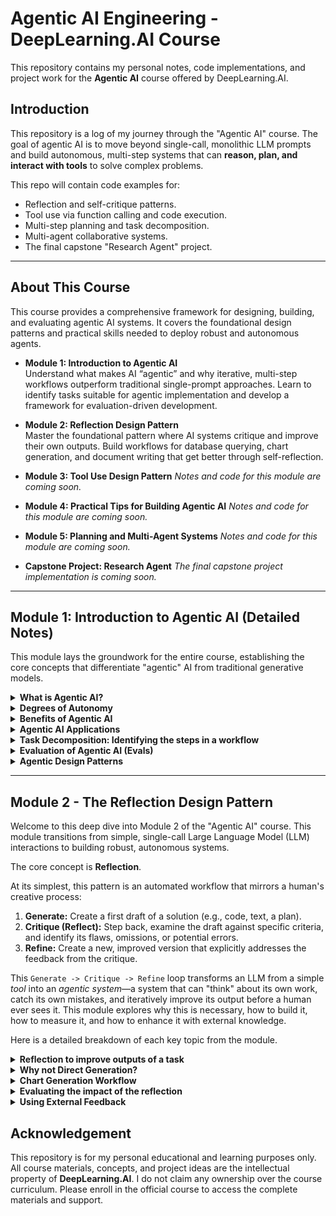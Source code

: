 # Agentic AI Engineering - DeepLearning.AI Course

This repository contains my personal notes, code implementations, and project work for the **Agentic AI** course offered by DeepLearning.AI.

## Introduction

This repository is a log of my journey through the "Agentic AI" course. The goal of agentic AI is to move beyond single-call, monolithic LLM prompts and build autonomous, multi-step systems that can **reason, plan, and interact with tools** to solve complex problems.

This repo will contain code examples for:

  * Reflection and self-critique patterns.
  * Tool use via function calling and code execution.
  * Multi-step planning and task decomposition.
  * Multi-agent collaborative systems.
  * The final capstone "Research Agent" project.

-----

## About This Course

This course provides a comprehensive framework for designing, building, and evaluating agentic AI systems. It covers the foundational design patterns and practical skills needed to deploy robust and autonomous agents.

  * **Module 1: Introduction to Agentic AI** <br>
    Understand what makes AI “agentic” and why iterative, multi-step workflows outperform traditional single-prompt approaches. Learn to identify tasks suitable for agentic implementation and develop a framework for evaluation-driven development.

  * **Module 2: Reflection Design Pattern** <br>
    Master the foundational pattern where AI systems critique and improve their own outputs. Build workflows for database querying, chart generation, and document writing that get better through self-reflection.

  * **Module 3: Tool Use Design Pattern**
    *Notes and code for this module are coming soon.*

  * **Module 4: Practical Tips for Building Agentic AI**
    *Notes and code for this module are coming soon.*

  * **Module 5: Planning and Multi-Agent Systems**
    *Notes and code for this module are coming soon.*

  * **Capstone Project: Research Agent**
    *The final capstone project implementation is coming soon.*

-----

## Module 1: Introduction to Agentic AI (Detailed Notes)

This module lays the groundwork for the entire course, establishing the core concepts that differentiate "agentic" AI from traditional generative models.

<details>
<summary><strong>What is Agentic AI?</strong></summary>

<br>

"Agentic AI" refers to a system, typically powered by one or more Large Language Models (LLMs), that can **operate autonomously to achieve a high-level goal**. Unlike a standard LLM call, which is a "one-shot" response to a single prompt, an agentic system breaks down a complex task, creates a multi-step plan, and executes that plan over time.

The core components that make an AI "agentic" are:

1.  **Goal-Oriented:** The user provides a high-level objective (e.g., "Write a research report on the a\_synchronous-operations\_ in Python," "Book me a flight to Boston for next Tuesday"), not a specific, micro-managed instruction.
2.  **Autonomous:** The agent can proceed through its plan without requiring human intervention at every step. It makes its own decisions about what to do next.
3.  **Iterative & State-Aware:** An agent operates in a loop (often called a "ReAct" loop: Reason + Act). It assesses the current state, reasons about the next best action, takes that action, and then observes the outcome, updating its state and memory before starting the loop again.
4.  **Interactive (Tool Use):** This is perhaps the most critical component. An agent is not limited to its own internal knowledge. It can interact with the "outside world" by using **tools**. These tools can be anything from a search engine (to get new information), a code interpreter (to run Python scripts), a calculator (to perform precise math), or any external API (to book that flight or check a database).
5.  **Reflective & Self-Correcting:** A sophisticated agent can critique its own work. It can generate a draft, then "reflect" on that draft's quality, identify flaws, and then generate a new, improved version.

In short, **agentic AI shifts the paradigm from "AI as a tool" to "AI as a teammate or assistant."** Instead of you using a calculator (the tool), you ask an assistant (the agent) to "figure out the financials for the Q3 report." The assistant then *uses* the calculator, along with a database and a document writer, to get the job done. This approach allows AI to tackle problems far more complex and dynamic than any single prompt could ever handle.

</details>

<details>
<summary><strong>Degrees of Autonomy</strong></summary>

<br>

Autonomy in agentic systems is not a binary switch (on/off) but a **spectrum**. The level of autonomy you grant an agent is a critical design decision that balances capability, reliability, and safety. The course likely frames this as a progression:

  * **1. Human-in-the-Loop (HITL):** This is the lowest level of autonomy. The AI agent operates as a "co-pilot." It can analyze a situation and **propose** a plan or a single next step, but it **must wait for explicit human approval** before taking any action.

      * **Example:** A customer service agent draft a reply to a complaint. A human manager must click "Send."
      * **Use Case:** High-stakes environments where errors are costly (e.g., medical diagnosis, financial transactions, executing terminal commands).

  * **2. Partial Autonomy (Human-on-the-Loop):** The agent can execute a series of pre-defined steps on its own but is designed to **pause and ask for clarification** when it encounters ambiguity or reaches a critical decision point. The human acts as an overseer who can intervene if necessary but doesn't need to approve every minor action.

      * **Example:** A research agent gathers 10 web sources, then presents them to the user and asks, "Which of these are most relevant to focus on?" before proceeding to the writing phase.
      * **Use Case:** Complex creative or analytical tasks where human judgment and high-level direction are still superior to the AI's.

  * **3. Full Autonomy (Human-out-of-the-Loop):** This is the "holy grail" of agentic AI. The agent is given a high-level goal and is trusted to execute the entire workflow from start to finish without any human intervention. It is responsible for its own planning, execution, tool use, and error handling.

      * **Example:** An autonomous "DevOps" agent that receives an alert, diagnoses the server issue, writes and executes a patch, runs tests, and emails a report of the incident *after* it has been resolved.
      * **Use Case:** Well-defined, repetitive, and complex tasks in a controlled environment where the success criteria are clear and the agent's tools are robust.

Choosing the right degree of autonomy is a trade-off. Full autonomy is more powerful and efficient but carries a higher risk of error propagation and "runaway" processes. Human-in-the-Loop is safer but much slower and less scalable. A key skill for an agentic engineer is designing the *right* control system (e.g., validation, approval gates, logging) for the task's risk profile.

</details>

<details>
<summary><strong>Benefits of Agentic AI</strong></summary>

<br>

Moving from a single-prompt model to an agentic workflow unlocks several powerful benefits, primarily by overcoming the inherent limitations of a static LLM.

  * **Overcoming Knowledge Cutoffs:** A standard LLM (e.g., GPT-4) only knows information up to its last training date. An agentic system, by using a **web search tool**, can access real-time information, making its outputs current and factually up-to-date.
  * **Improved Accuracy and Reliability:** LLMs are notoriously bad at certain tasks, like complex arithmetic or precise string manipulation. An agent can **delegate** these tasks to the right tool. If it needs to calculate $582 \times 391$, it doesn't "guess" the answer; it calls a **code interpreter or calculator tool**, gets the exact result (227,562), and inserts that factual data into its response. This makes the agent's final output far more reliable.
  * **Solving Complex, Multi-Step Problems:** A single prompt has a finite context window and "attention" span. You cannot ask a standard LLM to "write a 50-page screenplay." It will fail. An agent, however, can **decompose** this goal:
    1.  "Create a plot outline."
    2.  "Develop character profiles."
    3.  "Write Act 1, Scene 1."
    4.  "Write Act 1, Scene 2."
        ...and so on. By breaking the problem down and iterating, the agent can complete tasks far beyond the scope of a single LLM call.
  * **Interacting with the Real World:** This is a massive benefit. An agent with the right tools can **effect change outside of its own text generation**. It can connect to an email API to send messages, a calendar API to schedule meetings, a database to query customer records, or a trading API to execute a stock purchase. This moves AI from a passive information-provider to an active participant in digital and even physical (via robotics) systems.
  * **Enhanced Robustness through Self-Correction:** In a simple prompt-response model, if the LLM makes a mistake, the output is final. An agent built with a **reflection pattern** can check its own work. It can run its code and see if it throws an error. If it does, the agent can read the error message, "reflect" on the problem, and then *try again* to fix the bug, all without human intervention. This iterative refinement leads to a much higher-quality final product.

</details>

<details>
<summary><strong>Agentic AI Applications</strong></summary>

<br>

Agentic AI is not a single product but a new **architecture** for building software. This architecture is unlocking applications across virtually every industry.

  * **Software Engineering:** This is one of the most prominent applications. An "AI Software Engineer" agent can be given a GitHub issue or a feature request. It can read the existing codebase (tool), write new code to implement the feature (generation), run the linter and unit tests (tool), debug any errors (reflection + tool use), and finally, submit a pull request.
  * **Scientific and Academic Research:** A "Research Agent" (like the course's capstone) can be tasked with "investigating the link between gut microbiome and depression." It can use search tools to find papers, use a PDF reader tool to extract text, a "graphing" tool to visualize data, and a "writer" tool to synthesize its findings into a comprehensive literature review.
  * **Business Process Automation (BPA):** Agents can automate complex back-office tasks. An "auditing" agent could be tasked with "verifying all employee expense reports for Q3." It would connect to the expense report database (tool), read each report, check it against company policy (reasoning), use a currency converter API (tool), and flag discrepancies for human review.
  * **Hyper-Personalized Assistants:** Beyond simple "Alexa, set a timer" commands, an agentic assistant could handle a goal like "Plan a date night for my anniversary next Friday." It would check your calendar (tool), research restaurants (tool), check their availability via an API (tool), consider your known food preferences (memory), and then present you with 3 fully-booked options.
  * **Autonomous Content Creation:** An agent can run a "digital marketing" workflow. Given the goal "Promote our new product launch," it could research competing products (tool), draft 5 different blog post ideas (planning), write the full text for the chosen idea (generation), search for relevant images (tool), and finally, stage the post in a content management system (tool).
  * **E-commerce and Customer Support:** An agent can go beyond a simple chatbot. A customer might say, "My package is late and I want a refund." A non-agentic bot can only answer questions. An *agentic* bot can look up the order in the database (tool), check the shipping API for its status (tool), see that it's lost, and then automatically issue the refund via the payments API (tool), all in one autonomous flow.

</details>

<details>
<summary><strong>Task Decomposition: Identifying the steps in a workflow</strong></summary>

<br>

**Task decomposition is the single most important skill in agentic AI engineering.** It is the process of breaking a large, complex, or vague user goal into a sequence of smaller, concrete, and actionable steps. An LLM cannot execute "plan a vacation." It *can* execute "1. Search for flights from SFO to TYO."

This is the "planning" part of an agent's "reasoning" loop. Without a good plan, the agent will fail, get stuck in a loop, or produce a low-quality result.

  * **Why is it necessary?** LLMs excel at short-horizon tasks. They are good at "what is the *next* word?" or "what is the *next* logical step?" They are very bad at "what is the 50-step plan to build a house?" Task decomposition bridges this gap. It turns an intractable marathon into a series of manageable sprints.
  * **Methods of Decomposition:**
    1.  **Human-Defined Plan (Simple):** The developer explicitly codes the plan. For a "weather" agent, the plan is always: "1. Get the user's location. 2. Call the weather API. 3. Format the result." This is simple and reliable but not flexible.
    2.  **LLM-Generated Plan (Dynamic):** This is the more "agentic" approach. The *first thing* the agent does is call an LLM with a meta-prompt like, "You are a world-class project manager. Your goal is: [User's Goal]. Break this down into a step-by-step plan of tasks. For each task, identify the tool you will use."
  * **Example of LLM-Generated Decomposition:**
      * **User Goal:** "Write a blog post about the pros and cons of React vs. Vue."
      * **Agent's Generated Plan:**
        1.  `{ "task": "Research the main benefits of React", "tool": "web_search" }`
        2.  `{ "task": "Research the main drawbacks of React", "tool": "web_search" }`
        3.  `{ "task": "Research the main benefits of Vue", "tool": "web_search" }`
        4.  `{ "task": "Research the main drawbacks of Vue", "tool": "web_search" }`
        5.  `{ "task": "Synthesize all research findings", "tool": "memory" }`
        6.  `{ "task": "Write an outline for the blog post", "tool": "llm_writer" }`
        7.  `{ "task": "Draft the 'Introduction' section", "tool": "llm_writer" }`
        8.  `{ "task": "Draft the 'React Pros/Cons' section", "tool": "llm_writer" }`
        9.  `{ "task": "Draft the 'Vue Pros/Cons' section", "tool": "llm_writer" }`
        10. `{ "task": "Draft the 'Conclusion' section", "tool": "llm_writer" }`
        11. `{ "task": "Review the full draft for flow and accuracy", "tool": "llm_critic" }`

The agent then executes this plan one task at a time, storing the results in its "memory" (or scratchpad) to be used by subsequent steps. The quality of this initial plan is the single biggest predictor of the agent's success.

</details>

<details>
<summary><strong>Evaluation of Agentic AI (Evals)</strong></summary>

<br>

"Evals" (evaluations) are how you measure if your agent is working, if it's getting better, and where it's failing. The course introduces this as **Evaluation-Driven Development (EDD)**. This is a crucial concept. In traditional software, you write unit tests that check for an *exact* outcome (e.g., `assert add(2, 2) == 4`). But how do you "assert" that an agent "wrote a *good* blog post"?

Evaluating agents is difficult because their outputs are often non-deterministic and qualitative.

  * **Why Evals are Critical:** When you change a prompt, add a new tool, or tweak your agent's "constitution," you need a way to measure if that change was an *improvement* or a *regression*. Without a strong set of evals, you are "prompt engineering in the dark."
  * **Types of Evals for Agents:**
    1.  **Exact-Match Evaluation:** Used for tasks with a single correct answer.
          * **Example:** For a math agent, you run it on a "test set" of 100 math problems and check if its final answer matches the known correct answer.
          * **Pro:** Simple, fast, objective.
          * **Con:** Only works for a small class of "closed-domain" problems.
    2.  **Human-in-the-Loop Evaluation:** You create a "golden set" of tasks (e.g., 50 sample user requests) and run your agent on them. A human expert then grades the agent's final output on a scale (e.g., 1-5) based on a **rubric** (e.g., "Is it accurate? Is it comprehensive? Is it helpful?").
          * **Pro:** The "gold standard" for quality, captures nuance.
          * **Con:** Extremely slow, expensive, and subjective.
    3.  **LLM-as-Judge Evaluation:** This is a powerful and scalable compromise. Instead of a human, you use *another, powerful LLM* (like GPT-4) to grade your agent's output. You give the "Judge LLM" the user's request, the agent's output, and a detailed rubric.
          * **Prompt:** "You are an expert evaluator. Here is a user request and an AI's response. Please grade the response on a scale of 1-10 for 'Completeness' and 'Accuracy' based on the following criteria..."
          * **Pro:** Fast, cheap, and surprisingly accurate (often 80-90% correlation with human-level grading).
          * **Con:** Can have biases, and you're using an AI to evaluate an AI.
    4.  **Simulation-Based Evaluation:** You create a "sandbox" environment for your agent (e.g., a fake file system, a mock e-commerce website). You then give the agent a task (e.g., "Find the file named 'report.txt' in the 'docs' folder and delete it") and check if the *state of the environment* matches the desired end state.
          * **Pro:** Excellent for testing complex tool use and side effects.
          * **Con:** Hard to build and maintain the simulation environment.

The EDD workflow is: **1. Build** a V1 agent. **2. Create** an eval dataset (e.g., 50 test cases). **3. Run** the agent on the dataset and save its scores. **4. Analyze** the failures. **5. Tweak** the agent's prompts/tools. **6. Re-run** the evals and see if the score improved. **Repeat.**

</details>

<details>
<summary><strong>Agentic Design Patterns</strong></summary>

<br>

Agentic AI is not about finding one "master prompt." It's about system design. Agentic design patterns are **reusable architectural solutions** for building agentic workflows. The course modules are built around these very patterns.

  * **1. Reflection (Module 2):** This pattern is about **iterative self-improvement**. Instead of just outputting a final answer, the agent generates a first draft and then *feeds that draft back to itself* in a new prompt to critique it.

      * **Workflow:**
        1.  **Generate Draft:** The agent writes a first version (e.g., a piece of code).
        2.  **Reflect & Critique:** The agent calls an LLM (or itself) with a prompt like, "Here is a piece of code. Critique it. Is it efficient? Does it have bugs? How can it be improved?"
        3.  **Refine:** The agent takes the critique and *uses it* to generate a new, better version.
      * **Benefit:** Produces much higher-quality, more robust outputs by catching its own errors.

  * **2. Tool Use (Module 3):** This is the fundamental pattern of **extending an LLM's capabilities**. The LLM's "brain" is given "hands and eyes" to interact with the world. This is most commonly implemented via **function calling**.

      * **Workflow:**
        1.  The LLM, instead of just responding with text, outputs a special JSON object: `{"tool_name": "search_web", "arguments": {"query": "latest AI news"}}`.
        2.  The "agent framework" (your code) *intercepts* this JSON.
        3.  Your code *actually executes* the `search_web("latest AI news")` function.
        4.  The function returns its result (e.g., a list of news articles).
        5.  Your code *passes this result back* to the LLM, which then uses the new information to form its final text answer.
      * **Benefit:** Gives the agent access to real-time data, calculations, and any action an API can perform.

  * **3. Planning (Module 5):** This pattern, based on **task decomposition**, involves having the agent create a formal plan *before* it starts working.

      * **Workflow:** The agent's first step is always to generate a plan (e.g., a JSON list of tasks). An "executor" loop then iterates through this plan, completing one task at a time. The agent can even *modify its own plan* mid-way if it finds new information.
      * **Benefit:** Enables solving complex, long-horizon tasks in a structured way.

  * **4. Multi-Agent Systems (Module 5):** This is the "divide and conquer" pattern. Instead of one "do-it-all" agent, you create a **team of specialized agents** that collaborate.

      * **Workflow (e.g., a "research team"):**
        1.  A **"Manager" Agent** receives the user's goal and creates a plan.
        2.  The Manager assigns the first task ("gather information") to a **"Researcher" Agent**.
        3.  The Researcher (who only has `search` tools) finds 10 articles and passes them back to the Manager.
        4.  The Manager gives the articles to a **"Writer" Agent** with the task "write a draft."
        5.  The Writer produces a draft and gives it to a **"Critic" Agent.**
        6.  The Critic reviews the draft and provides feedback.
        7.  The Manager gives the draft *and* the feedback back to the Writer for a final revision.
      * **Benefit:** By specializing each agent with its own prompts, instructions, and tools, you can create a "society of agents" that is far more capable and reliable than any single agent.

</details>

-----

## Module 2 - The Reflection Design Pattern

Welcome to this deep dive into Module 2 of the "Agentic AI" course. This module transitions from simple, single-call Large Language Model (LLM) interactions to building robust, autonomous systems.

The core concept is **Reflection**.

At its simplest, this pattern is an automated workflow that mirrors a human's creative process:

1.  **Generate:** Create a first draft of a solution (e.g., code, text, a plan).
2.  **Critique (Reflect):** Step back, examine the draft against specific criteria, and identify its flaws, omissions, or potential errors.
3.  **Refine:** Create a new, improved version that explicitly addresses the feedback from the critique.

This `Generate -> Critique -> Refine` loop transforms an LLM from a simple *tool* into an *agentic system*—a system that can "think" about its own work, catch its own mistakes, and iteratively improve its output before a human ever sees it. This module explores why this is necessary, how to build it, how to measure it, and how to enhance it with external knowledge.

Here is a detailed breakdown of each key topic from the module.

<details>
<summary><strong>Reflection to improve outputs of a task</strong></summary>

This is the foundational concept of the entire module. "Reflection" is the mechanism by which an agentic system performs self-correction and iterative improvement. It is a structured, multi-step workflow that replaces a single, hopeful prompt with a robust, self-validating process.

#### The Core Workflow

The reflection pattern is implemented by creating a "system of agents"—or at least, a system of *roles* that different LLM calls will play.

1.  **The "Generator" Agent:**

      * **Role:** The "doer" or "executor."
      * **Task:** This agent receives the initial user request (e.g., "Write a Python script to analyze this CSV and find the top 5 most common values in the 'Category' column.")
      * **Output:** It produces a "first draft" or "Version 1" of the solution. This draft might be 80% correct, but it could contain subtle bugs, miss edge cases, or be syntactically valid but logically flawed.

2.  **The "Critic" (or "Reflector") Agent:**

      * **Role:** The "reviewer" or "quality assurance."
      * **Task:** This is the heart of the reflection pattern. This agent *does not* try to solve the original problem. Instead, it is prompted to perform a *critique* of the Generator's output.
      * **Inputs:** To do its job, the Critic agent needs several pieces of information:
          * The original user request.
          * The "Version 1" output from the Generator.
          * A "rubric" or a set of *critique instructions*. This is the most important part. You don't just ask, "Is this good?" You ask, "Critically evaluate this Python script based on the following criteria: 1. **Correctness:** Does it correctly use the pandas library to read the CSV? Does the `value_counts()` logic correctly identify the top 5? 2. **Robustness:** Does it handle potential errors, like the file not existing or the 'Category' column being absent? 3. **Clarity:** Is the code well-commented and easy to read?"
      * **Output:** The Critic produces a structured piece of text—the *critique*—detailing strengths and, more importantly, weaknesses (e.g., "The script is mostly correct, but it will crash with a `FileNotFoundError` if the path is wrong. It also fails to import the `pandas` library, which will cause an `NameError`.")

3.  **The "Refiner" Agent:**

      * **Role:** The "problem solver."
      * **Task:** This agent's job is to create "Version 2" of the solution.
      * **Inputs:** It receives a consolidated prompt containing:
          * The original user request.
          * The "Version 1" output.
          * The *critique* from the Critic agent.
      * **Prompt:** The prompt for this agent is explicit: "You are a software engineer. Your task is to rewrite the following Python script (`Version 1`) to fix the specific issues identified in the `Critique`. Do not introduce new functionality; only apply the fixes."
      * **Output:** "Version 2," which (ideally) addresses all the identified issues (e.g., the new script now includes `import pandas as pd` and is wrapped in a `try...except` block).

This loop can be run multiple times. Version 2 can be passed *back* to the Critic for a second round of review. This process repeats until the Critic agent's output is "No issues found" or a predefined number of iterations (e.g., 3) has been reached. This provides a high-quality, pre-validated result to the user.

</details>

<details>
<summary><strong>Why not Direct Generation?</strong></summary>

This topic addresses the fundamental problem that the Reflection pattern is designed to solve. "Direct Generation" refers to the standard, single-shot interaction with an LLM: `User Prompt -> LLM -> Output`. While impressive for simple tasks, this approach fails catastrophically as task complexity increases.

#### The Pitfalls of Direct Generation

1.  **The "First-Try" Problem:** LLMs are probabilistic models, not deterministic compilers. Their first attempt at any complex task (like writing a 300-line program, a legal analysis, or a multi-part database query) is rarely perfect. It's just a *statistically likely* first draft. Direct Generation forces the *human user* to be the critic, debugger, and refiner, which defeats the purpose of autonomous agents.

2.  **Vague Prompts and "Mind-Reading":** Users often provide underspecified or ambiguous prompts (e.g., "Make a chart of our sales data."). A Direct Generation model has to *guess* the user's *true intent*.

      * What chart type? (Line, bar, pie?)
      * What time-frame? (Last week, last year?)
      * How to aggregate? (By day, by product?)
      * The LLM's first guess is often wrong, leading to a frustrating back-and-forth "prompt-refinement" cycle that is slow and inefficient.

3.  **Compounding Errors (Lack of "Grounding"):** In a multi-step task, a small error in Step 1 will invalidate all subsequent steps.

      * *Example:* `User: "Analyze customer sentiment in our reviews and then write a summary."`
      * *Direct Gen (Step 1):* The LLM writes code to load `reviews.csv`. It *assumes* the sentiment is in a column named `review_text`.
      * *Direct Gen (Step 2):* The actual file has the column named `customer_comment`. The code crashes, and the subsequent summary step is built on `None` data, resulting in a nonsensical, a-contextual, or "hallucinated" summary.
      * Direct Generation has no mechanism to *stop*, *check its work*, and *verify its assumptions* before proceeding.

4.  **The Cognitive Load is on the User:** The Direct Generation model places the entire burden of quality control on the human. The user must:

      * Meticulously check the generated text for factual errors.
      * Read and debug every line of generated code.
      * Identify logical fallacies in a generated argument.
      * Figure out *why* the output is wrong.
      * Formulate a new, precise prompt to correct the error.

**The Reflection pattern solves this by automating this cognitive load.** It builds the *critique and refinement* steps *into* the AI system itself. The agent checks its *own* assumptions, debugs its *own* code, and verifies its *own* logic, *before* presenting the final, polished output to the user. This makes the system more reliable, more robust, and more autonomous.

</details>

<details>
<summary><strong>Chart Generation Workflow</strong></summary>

This topic provides the module's "hero" example—a practical, complex, multi-domain task that is notoriously difficult for Direct Generation but is perfectly suited for the Reflection pattern.

Generating a chart from a natural language request (e.g., "Show me the top 5 product categories by total sales for last quarter") is extremely difficult because it requires a *chain of specialized skills*:

1.  **Natural Language Understanding:** Parse the user's intent ("top 5," "total sales," "last quarter").
2.  **Database Querying:** Translate this intent into a correct SQL (or Pandas/DataFrame) query to fetch the data.
3.  **Data Transformation:** The raw data from the DB may need to be pivoted, aggregated, or cleaned.
4.  **Code Generation:** The cleaned data must be fed into a plotting library (e.g., Matplotlib, Plotly) to generate the chart code.
5.  **Execution:** The code must be run to produce the final image.

A Direct Generation model will almost certainly fail, likely by generating plotting code that *assumes* the data already exists in a variable named `df`.

#### The Reflection Workflow for Chart Generation

A robust agent uses reflection at *each* critical step.

**Phase 1: Data Generation (SQL)**

1.  **Generate (SQL):** An "SQL Agent" is given the database schema and the user's prompt. It generates `SQL - v1`.

      * *Prompt:* "Given this schema [schema...], write a SQLite query for: 'top 5 product categories by total sales for last quarter'."
      * *Output (v1):* `SELECT category, SUM(sales) FROM transactions WHERE date > '2024-07-01' GROUP BY 1 ORDER BY 2 DESC LIMIT 5;`

2.  **Reflect (SQL Critic):** A "SQL Critic Agent" reviews this query.

      * *Prompt:* "Critically review this SQL query. Is the syntax valid for SQLite? Does it correctly interpret 'last quarter'? Is `GROUP BY 1` safe? Does it handle `transactions.date` as a timestamp?"
      * *Critique:* "The query is logically sound, but it has two potential issues. First, `GROUP BY 1` is poor practice; it should be `GROUP BY category`. Second, `date > '2024-07-01'` is hardcoded; a more robust query would use date functions like `strftime`. The query will work, but it is brittle."

3.  **Refine (SQL):** An "SQL Refiner Agent" gets the original query and the critique.

      * *Prompt:* "Rewrite this SQL to address the critique, specifically by replacing `GROUP BY 1` and using a date function for 'last quarter'."
      * *Output (v2):* `SELECT category, SUM(sales) FROM transactions WHERE strftime('%Y-%m', date) >= strftime('%Y-%m', 'now', '-3 months') GROUP BY category ORDER BY SUM(sales) DESC LIMIT 5;`

**Phase 2: Code Generation (Plotting)**

*Now*, the system *executes* the validated `SQL - v2`, gets the data, and passes it to the next phase.

1.  **Generate (Plot):** A "Plotting Agent" receives the data (e.g., as a JSON array or a pandas DataFrame) and the original request.

      * *Prompt:* "Using this data [data...] and the Matplotlib library, write Python code to generate a bar chart for 'top 5 product categories by total sales'."
      * *Output (v1):* `import matplotlib.pyplot as plt; data = ...; plt.bar(data['category'], data['total_sales']); plt.show();`

2.  **Reflect (Plot Critic):** A "Plotting Critic Agent" reviews the code.

      * *Prompt:* "Critically review this Matplotlib code. Does it produce a chart? More importantly, is the chart *useful*? Does it have a title? Are the X and Y axes labeled? If category names are long, will they overlap?"
      * *Critique:* "The code is functional but creates a poor-quality chart. It is missing a title, an x-label, and a y-label, making it unreadable. Furthermore, the long category names on the x-axis will overlap. A horizontal bar chart (`plt.barh`) would be much better."

3.  **Refine (Plot):** A "Plotting Refiner Agent" gets the code and the critique.

      * *Prompt:* "Rewrite this Matplotlib code to address the critique. Change it to a horizontal bar chart (`barh`), add a title 'Top 5 Categories by Sales', and label the axes 'Category' and 'Total Sales'."
      * *Output (v2):* (A new, complete script with `plt.barh`, `plt.title`, `plt.xlabel`, `plt.ylabel`, and `plt.tight_layout()` to ensure readability.)

Only this final, twice-validated script is executed to produce the chart image for the user. This workflow is far more complex but *dramatically* more reliable.

</details>

<details>
<summary><strong>Evaluating the impact of the reflection</strong></summary>

This topic is crucial from an engineering and business perspective. The reflection pattern is not "free"—it costs more in terms of:

  * **Token Usage:** You are making 3 (or 5, or 7) LLM calls instead of 1.
  * **Latency:** The entire process takes longer.

You *must* be able to prove that this extra cost and time deliver a quantifiable improvement. "Evaluating the impact" means moving from "it *feels* better" to "it *is* better, and here's the data."

#### Evaluation Methodologies

1.  **Automated Testing (for Code-Based Tasks):**

      * **Pass/Fail Execution:** This is the simplest, most powerful metric. Create a "test set" of 100 prompts (e.g., 100 chart-generation requests).
      * *Metric 1 (Success Rate):* Run all 100 prompts through the "Direct Generation" model. How many successfully execute without a human-visible error? (e.g., 15/100 = 15% Success).
      * *Metric 2 (Reflection Success Rate):* Run the same 100 prompts through the "Reflection Workflow." How many succeed? (e.g., 85/100 = 85% Success).
      * This provides a clear, objective measure of improvement. The 70-point increase in success rate justifies the added cost.

2.  **LLM-as-Evaluator (for Text-Based Tasks):**

      * For tasks like document writing, "correctness" is subjective. Here, you can use another, powerful LLM (like GPT-4o) as an impartial judge.
      * **Workflow:**
        1.  Take a prompt (e.g., "Write a professional summary of this meeting transcript").
        2.  Generate `Output A` (Direct) and `Output B` (Reflection).
        3.  Feed both outputs to an "Evaluator LLM" in a randomized order.
        4.  *Prompt (Evaluator):* "You are an expert business analyst. Below are two summaries (A and B) of the same meeting. Evaluate them on a scale of 1-5 for **Clarity**, **Accuracy** (coverage of all key decisions), and **Professionalism**. Provide your scores in a JSON format."
      * By aggregating these scores over hundreds of examples, you can statistically prove that the Reflection model's average score (e.g., 4.5/5) is higher than the Direct model's (e.g., 2.8/5).

3.  **Human-in-the-Loop (HIL) Evaluation:**

      * This is the "gold standard." It's slow and expensive, but it's the most accurate.
      * **A/B Testing:** Present human raters with the outputs from both systems side-by-side (blinded, randomized) and ask, "Which response is better?"
      * **Task-Based Grading:** Give a human expert a rubric (just like the Critic agent) and have them manually score the final outputs from both systems.
      * **"Edits Needed" Metric:** A very practical metric. How many times does the human user have to manually edit or re-prompt the agent to get a usable result? A lower number is better. If the Direct model takes 4 user follow-ups and the Reflection model takes 0, the reflection pattern is a clear winner.

</details>

<details>
<summary><strong>Using External Feedback</strong></summary>

This final topic "supercharges" the reflection pattern. So far, the "Critique" step has been *internal self-reflection* (an LLM critiquing another LLM's output in a vacuum).

"External Feedback" is about grounding the agent in *reality*. It's about incorporating information from the "outside world" into the reflection loop to make it even more powerful. This feedback is objective, truthful, and often impossible for the LLM to "hallucinate" or guess.

There are three primary types of External Feedback:

1.  **Tool Feedback (e.g., Error Messages):**

      * This is the most powerful form of external feedback for code-related tasks. Instead of just having an *AI Critic* *guess* if the code will work, you *run the code* and let the *compiler or database* be the critic.
      * **Improved Workflow (Chart Gen):**
        1.  `Generate (SQL - v1)`
        2.  `Execute (SQL - v1)`
        3.  **`External Feedback:`** The database *crashes* and returns an error: `FATAL: no such column 'category_name'`.
        4.  `Reflect (Refine):` The agent is *not* given a subjective AI critique. It is given the *real error message*.
        5.  *Prompt (Refiner):* "Your last SQL query failed. Here is the output from the database: `FATAL: no such column 'category_name'`. Here is the database schema [schema...]. Please find the correct column name and rewrite the query."
        6.  The agent now "knows" with 100% certainty that `category_name` is wrong and can search the schema for the correct name (e.g., `product_category`), fixing its own mistake. This is the core of the **ReAct (Reason + Act)** pattern, where the *Action* (running code) produces an *Observation* (the error message), which is then used for *Reasoning*.

2.  **Document Feedback (e.g., RAG):**

      * This feedback is used when the agent's output is *internally consistent* but *factually incorrect* because it lacks world knowledge.
      * **Workflow (Document Writing):**
        1.  `Generate (v1):` "Write an email summarizing our new 'Project Titan' initiative." (The LLM generates a vague, generic email about a project.)
        2.  `Reflect (AI Critic):` "This email is too vague. It doesn't mention the project lead, the timeline, or the key objectives."
        3.  `Refine (with RAG):` The Refiner agent is given the critique *and* a new tool: `search_internal_wiki('Project Titan')`.
        4.  **`External Feedback:`** The agent calls this tool and gets back a document: "Project Titan: Lead: Dr. A. Smith. Timeline: Q4 2025. Objectives: Reduce server costs by 30%..."
        5.  The Refiner agent now uses this *external, factual data* to rewrite the email, populating it with the correct names, dates, and goals. The critique is addressed using knowledge from an external source.

3.  **Human Feedback (Human-in-the-Loop):**

      * This is the ultimate form of external feedback, used for correcting subjective preferences, ambiguity, or goals that the AI could not possibly know.
      * **Workflow:**
        1.  `Generate -> AI Reflect -> Refine (v2)` (The AI agent produces a high-quality, technically correct horizontal bar chart.)
        2.  **`External Feedback (Human):`** The agent shows the user the chart. The user says, "This is great, but our company's brand guidelines require all charts to use the color blue, not green. Please change it."
        3.  `Reflect (Refine - v3):` The agent takes this *new human instruction* as its "critique" and regenerates the chart code, this time specifying `color='blue'`.
      * This allows the agent to "course-correct" based on user preference, not just on technical correctness.

</details>

## Acknowledgement

This repository is for my personal educational and learning purposes only. All course materials, concepts, and project ideas are the intellectual property of **DeepLearning.AI**. I do not claim any ownership over the course curriculum. Please enroll in the official course to access the complete materials and support.